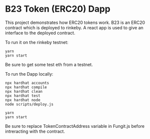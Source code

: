 # B23 Token (ERC20) Dapp

This project demonstrates how ERC20 tokens work. B23 is an ERC20 contract which is deployed to rinkeby. A react app is used to give an interface to the deployed contract.



To run it on the rinkeby testnet:

```shell
yarn
yarn start
```

Be sure to get some test eth from a testnet.


To run the Dapp locally:

```shell
npx hardhat accounts
npx hardhat compile
npx hardhat clean
npx hardhat test
npx hardhat node
node scripts/deploy.js

yarn
yarn start
```

Be sure to replace TokenContractAddress variable in Fungit.js before intreracting with the contract.